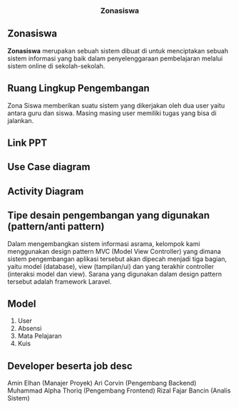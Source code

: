 
<h3 align="center">Zonasiswa</h3>
  
  ## Zonasiswa
**Zonasiswa** merupakan sebuah sistem dibuat di untuk menciptakan sebuah sistem informasi yang baik dalam penyelenggaraan pembelajaran melalui sistem online di sekolah-sekolah.

## Ruang Lingkup Pengembangan
Zona Siswa memberikan suatu sistem yang dikerjakan oleh dua user yaitu antara guru dan siswa. Masing masing user memiliki tugas yang bisa di jalankan. 

## Link PPT

## Use Case diagram

## Activity Diagram

## Tipe desain pengembangan yang digunakan (pattern/anti pattern)
Dalam mengembangkan sistem informasi asrama, kelompok kami menggunakan design pattern MVC (Model View Controller) yang dimana sistem pengembangan aplikasi tersebut akan dipecah menjadi tiga bagian, yaitu model (database), view (tampilan/ui) dan yang terakhir controller (interaksi model dan view). Sarana yang digunakan dalam design pattern tersebut adalah framework Laravel.

## Model
1. User
2. Absensi
3. Mata Pelajaran
4. Kuis

## Developer beserta job desc
Amin Elhan (Manajer Proyek)
Ari Corvin (Pengembang Backend)
Muhammad Alpha Thoriq (Pengembang Frontend)
Rizal Fajar Bancin (Analis Sistem)
